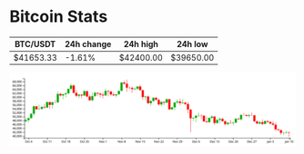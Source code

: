 # Bitcoin Stats

BTC/USDT|24h change|24h high|24h low|
|---|---|---|---|
|$41653.33|-1.61%|$42400.00|$39650.00|

<img src="./chart.svg">
